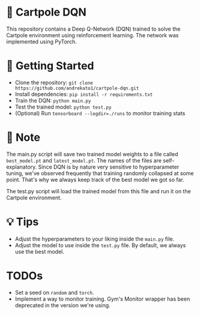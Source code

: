 # 🎢 Cartpole DQN

This repository contains a Deep Q-Network (DQN) trained to solve the Cartpole environment using reinforcement learning. The network was implemented using PyTorch.

# 🚀 Getting Started

* Clone the repository: `git clone https://github.com/andrekato1/cartpole-dqn.git`
* Install dependencies: `pip install -r requirements.txt`
* Train the DQN: `python main.py`
* Test the trained model: `python test.py`
* (Optional) Run `tensorboard --logdir=./runs` to monitor training stats

# 📝 Note

The main.py script will save two trained model weights to a file called `best_model.pt` and `latest_model.pt`. The names of the files are self-explanatory. Since DQN is by nature very sensitive to hyperparameter tuning, we've observed frequently that training randomly collapsed at some point. That's why we always keep track of the best model we got so far.

The test.py script will load the trained model from this file and run it on the Cartpole environment.

# 💡 Tips

* Adjust the hyperparameters to your liking inside the `main.py` file.
* Adjust the model to use inside the `test.py` file. By default, we always use the best model.

# TODOs

* Set a seed on `random` and `torch`.
* Implement a way to monitor training. Gym's Monitor wrapper has been deprecated in the version we're using.